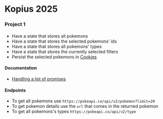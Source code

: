 # Kopius 2025

### Project 1

#### 

- Have a state that stores all pokemons
- Have a state that stores the selected pokemons' ids
- Have a state that stores all pokemons' types
- Have a state that stores the currently selected filters
- Persist the selected pokemons in [Cookies](https://developer.mozilla.org/es/docs/Web/API/Document/cookie)

#### Documentation

- [Handling a list of promises](https://gist.github.com/niconiahi/5d4f2b12c2109253e2cafacdd6715879#handling-a-list-of-promises)

#### Endpoints
- To get all pokemons use `https://pokeapi.co/api/v2/pokemon?limit=20`
- To get pokemon details use the `url` that comes in the returned pokemon
- To get all pokemons's types `https://pokeapi.co/api/v2/type`
